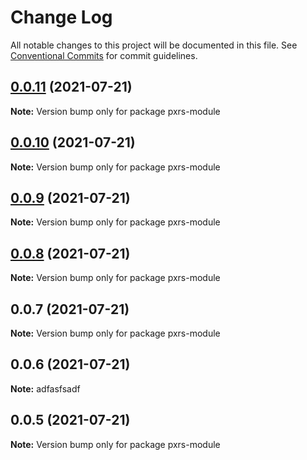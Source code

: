 # Change Log

All notable changes to this project will be documented in this file.
See [Conventional Commits](https://conventionalcommits.org) for commit guidelines.

## [0.0.11](https://github.com/PrinceJoeyLee12/lerna-learn/compare/pxrs-module@0.0.10...pxrs-module@0.0.11) (2021-07-21)

**Note:** Version bump only for package pxrs-module





## [0.0.10](https://github.com/PrinceJoeyLee12/lerna-learn/compare/pxrs-module@0.0.9...pxrs-module@0.0.10) (2021-07-21)

**Note:** Version bump only for package pxrs-module





## [0.0.9](https://github.com/PrinceJoeyLee12/lerna-learn/compare/pxrs-module@0.0.7...pxrs-module@0.0.9) (2021-07-21)

**Note:** Version bump only for package pxrs-module





## [0.0.8](https://github.com/PrinceJoeyLee12/lerna-learn/compare/pxrs-module@0.0.7...pxrs-module@0.0.8) (2021-07-21)

**Note:** Version bump only for package pxrs-module





## 0.0.7 (2021-07-21)

**Note:** Version bump only for package pxrs-module





## 0.0.6 (2021-07-21)

**Note:** adfasfsadf

## 0.0.5 (2021-07-21)

**Note:** Version bump only for package pxrs-module
